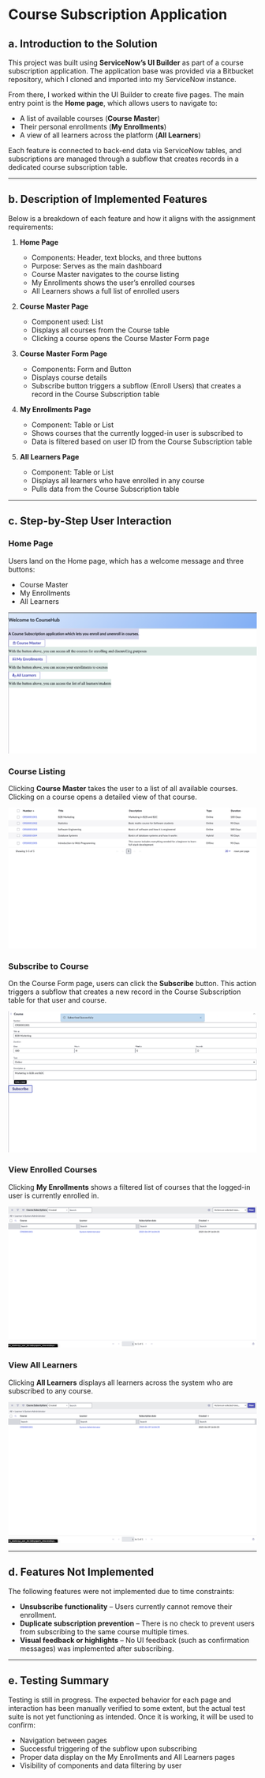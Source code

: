 # Course Subscription Application

## a. Introduction to the Solution

This project was built using **ServiceNow’s UI Builder** as part of a course subscription application. The application base was provided via a Bitbucket repository, which I cloned and imported into my ServiceNow instance.

From there, I worked within the UI Builder to create five pages. The main entry point is the **Home page**, which allows users to navigate to:
- A list of available courses (**Course Master**)
- Their personal enrollments (**My Enrollments**)
- A view of all learners across the platform (**All Learners**)

Each feature is connected to back-end data via ServiceNow tables, and subscriptions are managed through a subflow that creates records in a dedicated course subscription table.

---

## b. Description of Implemented Features

Below is a breakdown of each feature and how it aligns with the assignment requirements:

1. **Home Page**  
   - Components: Header, text blocks, and three buttons  
   - Purpose: Serves as the main dashboard  
   - Course Master navigates to the course listing  
   - My Enrollments shows the user’s enrolled courses  
   - All Learners shows a full list of enrolled users  

2. **Course Master Page**  
   - Component used: List  
   - Displays all courses from the Course table  
   - Clicking a course opens the Course Master Form page  

3. **Course Master Form Page**  
   - Components: Form and Button  
   - Displays course details  
   - Subscribe button triggers a subflow (Enroll Users) that creates a record in the Course Subscription table  

4. **My Enrollments Page**  
   - Component: Table or List  
   - Shows courses that the currently logged-in user is subscribed to  
   - Data is filtered based on user ID from the Course Subscription table  

5. **All Learners Page**  
   - Component: Table or List  
   - Displays all learners who have enrolled in any course  
   - Pulls data from the Course Subscription table  

---

## c. Step-by-Step User Interaction

### Home Page  
Users land on the Home page, which has a welcome message and three buttons:

- Course Master  
- My Enrollments  
- All Learners  

![Home Page](https://github.com/vatsalr26/CourseHub/blob/main/Screenshots/Home%20page.png)

### Course Listing  
Clicking **Course Master** takes the user to a list of all available courses. Clicking on a course opens a detailed view of that course.

![Course Master](https://github.com/vatsalr26/CourseHub/blob/main/Screenshots/CourseMaster.png)

### Subscribe to Course  
On the Course Form page, users can click the **Subscribe** button. This action triggers a subflow that creates a new record in the Course Subscription table for that user and course.

![Subscribe](https://github.com/vatsalr26/CourseHub/blob/main/Screenshots/Subscribe!.png)

### View Enrolled Courses  
Clicking **My Enrollments** shows a filtered list of courses that the logged-in user is currently enrolled in.

![My Enrollments](https://github.com/vatsalr26/CourseHub/blob/main/Screenshots/SubscribeProof.png)

### View All Learners  
Clicking **All Learners** displays all learners across the system who are subscribed to any course.

![All Learners](https://github.com/vatsalr26/CourseHub/blob/main/Screenshots/SubscribeProof.png)

---

## d. Features Not Implemented

The following features were not implemented due to time constraints:  
- **Unsubscribe functionality** – Users currently cannot remove their enrollment.  
- **Duplicate subscription prevention** – There is no check to prevent users from subscribing to the same course multiple times.  
- **Visual feedback or highlights** – No UI feedback (such as confirmation messages) was implemented after subscribing.  

---

## e. Testing Summary

Testing is still in progress. The expected behavior for each page and interaction has been manually verified to some extent, but the actual test suite is not yet functioning as intended. Once it is working, it will be used to confirm:  
- Navigation between pages  
- Successful triggering of the subflow upon subscribing  
- Proper data display on the My Enrollments and All Learners pages  
- Visibility of components and data filtering by user  
